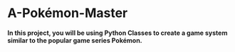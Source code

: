 # A-Pokémon-Master
**In this project, you will be using Python Classes to create a game system similar to the popular game series Pokémon.**
